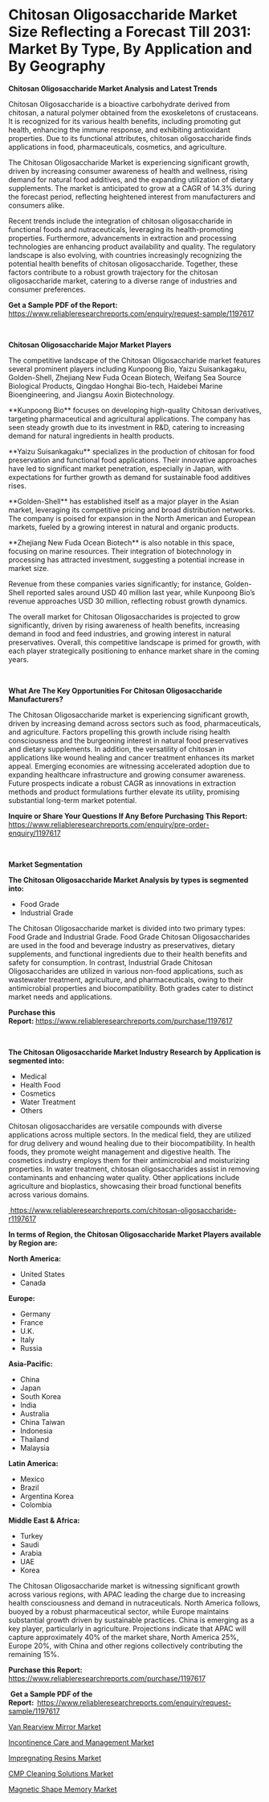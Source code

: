 <p><h1>Chitosan Oligosaccharide Market Size Reflecting a Forecast Till 2031: Market By Type, By Application and By Geography</h1></p><p><strong>Chitosan Oligosaccharide Market Analysis and Latest Trends</strong></p>
<p><p>Chitosan Oligosaccharide is a bioactive carbohydrate derived from chitosan, a natural polymer obtained from the exoskeletons of crustaceans. It is recognized for its various health benefits, including promoting gut health, enhancing the immune response, and exhibiting antioxidant properties. Due to its functional attributes, chitosan oligosaccharide finds applications in food, pharmaceuticals, cosmetics, and agriculture.</p><p>The Chitosan Oligosaccharide Market is experiencing significant growth, driven by increasing consumer awareness of health and wellness, rising demand for natural food additives, and the expanding utilization of dietary supplements. The market is anticipated to grow at a CAGR of 14.3% during the forecast period, reflecting heightened interest from manufacturers and consumers alike.</p><p>Recent trends include the integration of chitosan oligosaccharide in functional foods and nutraceuticals, leveraging its health-promoting properties. Furthermore, advancements in extraction and processing technologies are enhancing product availability and quality. The regulatory landscape is also evolving, with countries increasingly recognizing the potential health benefits of chitosan oligosaccharide. Together, these factors contribute to a robust growth trajectory for the chitosan oligosaccharide market, catering to a diverse range of industries and consumer preferences.</p></p>
<p><strong>Get a Sample PDF of the Report:&nbsp;</strong> <a href="https://www.reliableresearchreports.com/enquiry/request-sample/1197617?utm_campaign=24&utm_medium=2&utm_source=Github&utm_content=ia&utm_term=09112024&utm_id=chitosan-oligosaccharide">https://www.reliableresearchreports.com/enquiry/request-sample/1197617</a></p>
<p>&nbsp;</p>
<p><strong>Chitosan Oligosaccharide Major Market Players</strong></p>
<p><p>The competitive landscape of the Chitosan Oligosaccharide market features several prominent players including Kunpoong Bio, Yaizu Suisankagaku, Golden-Shell, Zhejiang New Fuda Ocean Biotech, Weifang Sea Source Biological Products, Qingdao Honghai Bio-tech, Haidebei Marine Bioengineering, and Jiangsu Aoxin Biotechnology. </p><p>**Kunpoong Bio** focuses on developing high-quality Chitosan derivatives, targeting pharmaceutical and agricultural applications. The company has seen steady growth due to its investment in R&D, catering to increasing demand for natural ingredients in health products.</p><p>**Yaizu Suisankagaku** specializes in the production of chitosan for food preservation and functional food applications. Their innovative approaches have led to significant market penetration, especially in Japan, with expectations for further growth as demand for sustainable food additives rises.</p><p>**Golden-Shell** has established itself as a major player in the Asian market, leveraging its competitive pricing and broad distribution networks. The company is poised for expansion in the North American and European markets, fueled by a growing interest in natural and organic products.</p><p>**Zhejiang New Fuda Ocean Biotech** is also notable in this space, focusing on marine resources. Their integration of biotechnology in processing has attracted investment, suggesting a potential increase in market size.</p><p>Revenue from these companies varies significantly; for instance, Golden-Shell reported sales around USD 40 million last year, while Kunpoong Bio’s revenue approaches USD 30 million, reflecting robust growth dynamics. </p><p>The overall market for Chitosan Oligosaccharides is projected to grow significantly, driven by rising awareness of health benefits, increasing demand in food and feed industries, and growing interest in natural preservatives. Overall, this competitive landscape is primed for growth, with each player strategically positioning to enhance market share in the coming years.</p></p>
<p>&nbsp;</p>
<p><strong>What Are The Key Opportunities For Chitosan Oligosaccharide Manufacturers?</strong></p>
<p><p>The Chitosan Oligosaccharide market is experiencing significant growth, driven by increasing demand across sectors such as food, pharmaceuticals, and agriculture. Factors propelling this growth include rising health consciousness and the burgeoning interest in natural food preservatives and dietary supplements. In addition, the versatility of chitosan in applications like wound healing and cancer treatment enhances its market appeal. Emerging economies are witnessing accelerated adoption due to expanding healthcare infrastructure and growing consumer awareness. Future prospects indicate a robust CAGR as innovations in extraction methods and product formulations further elevate its utility, promising substantial long-term market potential.</p></p>
<p><strong>Inquire or Share Your Questions If Any Before Purchasing This Report:</strong> <a href="https://www.reliableresearchreports.com/enquiry/pre-order-enquiry/1197617?utm_campaign=24&utm_medium=2&utm_source=Github&utm_content=ia&utm_term=09112024&utm_id=chitosan-oligosaccharide">https://www.reliableresearchreports.com/enquiry/pre-order-enquiry/1197617</a></p>
<p>&nbsp;</p>
<p><strong>Market Segmentation</strong></p>
<p><strong>The Chitosan Oligosaccharide Market Analysis by types is segmented into:</strong></p>
<p><ul><li>Food Grade</li><li>Industrial Grade</li></ul></p>
<p><p>The Chitosan Oligosaccharide market is divided into two primary types: Food Grade and Industrial Grade. Food Grade Chitosan Oligosaccharides are used in the food and beverage industry as preservatives, dietary supplements, and functional ingredients due to their health benefits and safety for consumption. In contrast, Industrial Grade Chitosan Oligosaccharides are utilized in various non-food applications, such as wastewater treatment, agriculture, and pharmaceuticals, owing to their antimicrobial properties and biocompatibility. Both grades cater to distinct market needs and applications.</p></p>
<p><strong>Purchase this Report:&nbsp;</strong><a href="https://www.reliableresearchreports.com/purchase/1197617?utm_campaign=24&utm_medium=2&utm_source=Github&utm_content=ia&utm_term=09112024&utm_id=chitosan-oligosaccharide">https://www.reliableresearchreports.com/purchase/1197617</a></p>
<p>&nbsp;</p>
<p><strong>The Chitosan Oligosaccharide Market Industry Research by Application is segmented into:</strong></p>
<p><ul><li>Medical</li><li>Health Food</li><li>Cosmetics</li><li>Water Treatment</li><li>Others</li></ul></p>
<p><p>Chitosan oligosaccharides are versatile compounds with diverse applications across multiple sectors. In the medical field, they are utilized for drug delivery and wound healing due to their biocompatibility. In health foods, they promote weight management and digestive health. The cosmetics industry employs them for their antimicrobial and moisturizing properties. In water treatment, chitosan oligosaccharides assist in removing contaminants and enhancing water quality. Other applications include agriculture and bioplastics, showcasing their broad functional benefits across various domains.</p></p>
<p><a href="https://www.reliableresearchreports.com/chitosan-oligosaccharide-r1197617?utm_campaign=24&utm_medium=2&utm_source=Github&utm_content=ia&utm_term=09112024&utm_id=chitosan-oligosaccharide">&nbsp;https://www.reliableresearchreports.com/chitosan-oligosaccharide-r1197617</a></p>
<p><strong>In terms of Region, the Chitosan Oligosaccharide Market Players available by Region are:</strong></p>
<p>
    <p> <strong> North America: </strong>
        <ul>
            <li>United States</li>
            <li>Canada</li>
        </ul>
        </p> 
    <p> <strong> Europe: </strong>
        <ul>
            <li>Germany</li>
            <li>France</li>
            <li>U.K.</li>
            <li>Italy</li>
            <li>Russia</li>
        </ul>
        </p> 
    <p> <strong> Asia-Pacific: </strong>
        <ul>
            <li>China</li>
            <li>Japan</li>
            <li>South Korea</li>
            <li>India</li>
            <li>Australia</li>
            <li>China Taiwan</li>
            <li>Indonesia</li>
            <li>Thailand</li>
            <li>Malaysia</li>
        </ul>
        </p> 
    <p> <strong> Latin America: </strong>
        <ul>
            <li>Mexico</li>
            <li>Brazil</li>
            <li>Argentina Korea</li>
            <li>Colombia</li>
        </ul>
        </p> 
    <p> <strong> Middle East & Africa: </strong>
        <ul>
            <li>Turkey</li>
            <li>Saudi</li>
            <li>Arabia</li>
            <li>UAE</li>
            <li>Korea</li>
        </ul>
    </p>
    </p>
<p><p>The Chitosan Oligosaccharide market is witnessing significant growth across various regions, with APAC leading the charge due to increasing health consciousness and demand in nutraceuticals. North America follows, buoyed by a robust pharmaceutical sector, while Europe maintains substantial growth driven by sustainable practices. China is emerging as a key player, particularly in agriculture. Projections indicate that APAC will capture approximately 40% of the market share, North America 25%, Europe 20%, with China and other regions collectively contributing the remaining 15%.</p></p>
<p><strong>Purchase this Report: </strong><a href="https://www.reliableresearchreports.com/purchase/1197617?utm_campaign=24&utm_medium=2&utm_source=Github&utm_content=ia&utm_term=09112024&utm_id=chitosan-oligosaccharide">https://www.reliableresearchreports.com/purchase/1197617</a></p>
<p>&nbsp;<strong>Get a Sample PDF of the Report:&nbsp;&nbsp;</strong><a href="https://www.reliableresearchreports.com/enquiry/request-sample/1197617?utm_campaign=24&utm_medium=2&utm_source=Github&utm_content=ia&utm_term=09112024&utm_id=chitosan-oligosaccharide">https://www.reliableresearchreports.com/enquiry/request-sample/1197617</a></p>
<p><strong></strong></p>
<p><p><a href="https://www.linkedin.com/pulse/van-rearview-mirror-market-segmentation-in-depth-analysis-muefe?utm_campaign=24&utm_medium=2&utm_source=Github&utm_content=ia&utm_term=09112024&utm_id=chitosan-oligosaccharide">Van Rearview Mirror Market</a></p><p><a href="https://issuu.com/reportprime-2/docs/incontinence-care-and-management-ma_c367f50925ae5d?utm_campaign=24&utm_medium=2&utm_source=Github&utm_content=ia&utm_term=09112024&utm_id=chitosan-oligosaccharide">Incontinence Care and Management Market</a></p><p><a href="https://github.com/c0mxahyman/Market-Research-Report-List-1/blob/main/impregnating-resins-market.md?utm_campaign=24&utm_medium=2&utm_source=Github&utm_content=ia&utm_term=09112024&utm_id=chitosan-oligosaccharide">Impregnating Resins Market</a></p><p><a href="https://www.linkedin.com/pulse/influencing-factors-cmp-cleaning-solutions-market-insights-xorre?utm_campaign=24&utm_medium=2&utm_source=Github&utm_content=ia&utm_term=09112024&utm_id=chitosan-oligosaccharide">CMP Cleaning Solutions Market</a></p><p><a href="https://github.com/inouyeaowaugh3/Market-Research-Report-List-1/blob/main/magnetic-shape-memory-market.md?utm_campaign=24&utm_medium=2&utm_source=Github&utm_content=ia&utm_term=09112024&utm_id=chitosan-oligosaccharide">Magnetic Shape Memory Market</a></p></p>
